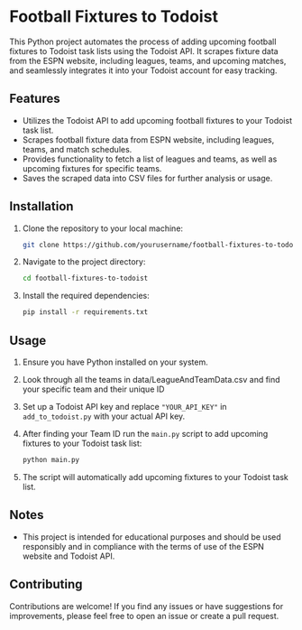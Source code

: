 # Football Fixtures to Todoist

This Python project automates the process of adding upcoming football fixtures to Todoist task lists using the Todoist API. It scrapes fixture data from the ESPN website, including leagues, teams, and upcoming matches, and seamlessly integrates it into your Todoist account for easy tracking.

## Features

- Utilizes the Todoist API to add upcoming football fixtures to your Todoist task list.
- Scrapes football fixture data from ESPN website, including leagues, teams, and match schedules.
- Provides functionality to fetch a list of leagues and teams, as well as upcoming fixtures for specific teams.
- Saves the scraped data into CSV files for further analysis or usage.

## Installation

1. Clone the repository to your local machine:

    ```bash
    git clone https://github.com/yourusername/football-fixtures-to-todoist.git
    ```

2. Navigate to the project directory:

    ```bash
    cd football-fixtures-to-todoist
    ```

3. Install the required dependencies:

    ```bash
    pip install -r requirements.txt
    ```

## Usage

1. Ensure you have Python installed on your system.
2. Look through all the teams in data/LeagueAndTeamData.csv and find your specific team and their unique ID
3. Set up a Todoist API key and replace `"YOUR_API_KEY"` in `add_to_todoist.py` with your actual API key.
4. After finding your Team ID run the `main.py` script to add upcoming fixtures to your Todoist task list:

    ```bash
    python main.py
    ```

5. The script will automatically add upcoming fixtures to your Todoist task list.

## Notes

- This project is intended for educational purposes and should be used responsibly and in compliance with the terms of use of the ESPN website and Todoist API.

## Contributing

Contributions are welcome! If you find any issues or have suggestions for improvements, please feel free to open an issue or create a pull request.
